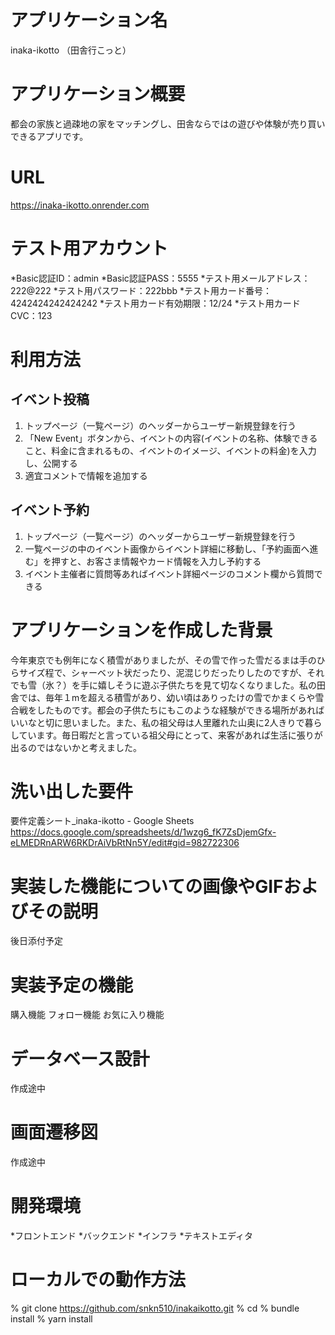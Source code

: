 # アプリケーション名
inaka-ikotto （田舎行こっと）

# アプリケーション概要
都会の家族と過疎地の家をマッチングし、田舎ならではの遊びや体験が売り買いできるアプリです。

# URL
https://inaka-ikotto.onrender.com

# テスト用アカウント
*Basic認証ID：admin
*Basic認証PASS：5555
*テスト用メールアドレス：222@222
*テスト用パスワード：222bbb
*テスト用カード番号：4242424242424242
*テスト用カード有効期限：12/24
*テスト用カードCVC：123

# 利用方法
## イベント投稿
1. トップページ（一覧ページ）のヘッダーからユーザー新規登録を行う
2. 「New Event」ボタンから、イベントの内容(イベントの名称、体験できること、料金に含まれるもの、イベントのイメージ、イベントの料金)を入力し、公開する
3. 適宜コメントで情報を追加する

## イベント予約
1. トップページ（一覧ページ）のヘッダーからユーザー新規登録を行う
2. 一覧ページの中のイベント画像からイベント詳細に移動し、「予約画面へ進む」を押すと、お客さま情報やカード情報を入力し予約する
3. イベント主催者に質問等あればイベント詳細ページのコメント欄から質問できる

# アプリケーションを作成した背景
今年東京でも例年になく積雪がありましたが、その雪で作った雪だるまは手のひらサイズ程で、シャーベット状だったり、泥混じりだったりしたのですが、それでも雪（氷？）を手に嬉しそうに遊ぶ子供たちを見て切なくなりました。私の田舎では、毎年１mを超える積雪があり、幼い頃はありったけの雪でかまくらや雪合戦をしたものです。都会の子供たちにもこのような経験ができる場所があればいいなと切に思いました。また、私の祖父母は人里離れた山奥に2人きりで暮らしています。毎日暇だと言っている祖父母にとって、来客があれば生活に張りが出るのではないかと考えました。

# 洗い出した要件
要件定義シート_inaka-ikotto - Google Sheets
https://docs.google.com/spreadsheets/d/1wzg6_fK7ZsDjemGfx-eLMEDRnARW6RKDrAiVbRtNn5Y/edit#gid=982722306

# 実装した機能についての画像やGIFおよびその説明
後日添付予定

# 実装予定の機能
購入機能
フォロー機能
お気に入り機能

# データベース設計
作成途中

# 画面遷移図
作成途中

# 開発環境
*フロントエンド
*バックエンド
*インフラ
*テキストエディタ

# ローカルでの動作方法
% git clone https://github.com/snkn510/inakaikotto.git
% cd 
% bundle install
% yarn install